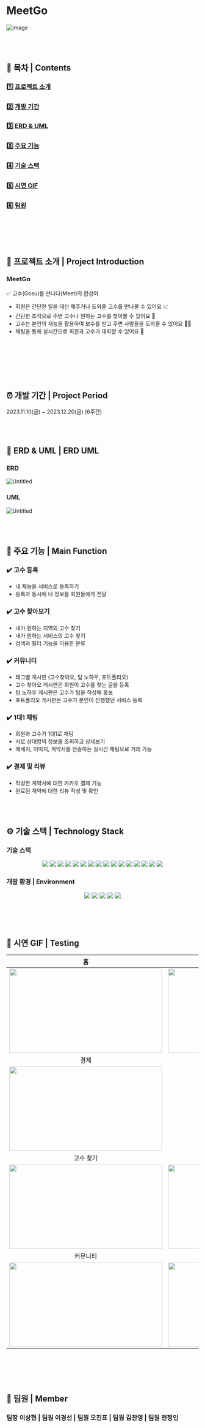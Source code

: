 # MeetGo
![image](https://www.notion.so/image/https%3A%2F%2Fprod-files-secure.s3.us-west-2.amazonaws.com%2Fce817064-49d9-49dd-be45-83b7a211b79b%2Fe7ba5e5d-f990-41a4-8721-d9637c9ff8b2%2FUntitled.png?table=block&id=52c5d1a4-f525-4e78-a4f2-eb2aa6f2832b&spaceId=ce817064-49d9-49dd-be45-83b7a211b79b&width=2000&userId=9ab21f2b-0184-4f4a-b5d0-daec64f227c6&cache=v2)
<br><br><br><br>

## 🔭 목차 | Contents
### 1️⃣ [프로젝트 소개](#-프로젝트-소개--project-introduction) <br/>
### 2️⃣ [개발 기간](#-개발-기간--project-period) <br/>
### 3️⃣ [ERD & UML](#-erd--uml--erd-uml) <br/>
### 3️⃣ [주요 기능](#-주요-기능--main-function) <br/>
### 4️⃣ [기술 스택](#-기술-스택--technology-stack) <br/>
### 5️⃣ [시연 GIF](#-시연-gif--testing) <br/>
### 6️⃣ [팀원](#-팀원--member)
<br><br><br><br>

## 📘 프로젝트 소개 | Project Introduction
### MeetGo
✅ 고수(Gosu)를 만나다(Meet)의 합성어
- 회원은 간단한 일을 대신 해주거나 도와줄 고수를 만나볼 수 있어요 📈
- 간단한 조작으로 주변 고수나 원하는 고수를 찾아볼 수 있어요 📣
- 고수는 본인의 재능을 활용하여 보수를 받고 주변 사람들을 도와줄 수 있어요 🦸‍♂️
- 채팅을 통해 실시간으로 회원과 고수가 대화할 수 있어요 💬
<br>

<br><br><br><br>

## ⏰ 개발 기간 | Project Period
2023.11.10(금) ~ 2023.12.20(금) (6주간)
<br><br><br><br>

## 🌱 ERD & UML | ERD UML
### ERD
![Untitled](https://www.notion.so/image/https%3A%2F%2Fprod-files-secure.s3.us-west-2.amazonaws.com%2Fce817064-49d9-49dd-be45-83b7a211b79b%2F49545777-6b72-4beb-949a-041b661afa78%2FUntitled.png?table=block&id=82d49cb4-95c7-4097-a826-c0e2e95ec45b&spaceId=ce817064-49d9-49dd-be45-83b7a211b79b&width=2000&userId=9ab21f2b-0184-4f4a-b5d0-daec64f227c6&cache=v2)
### UML
![Untitled](https://www.notion.so/image/https%3A%2F%2Fprod-files-secure.s3.us-west-2.amazonaws.com%2Fce817064-49d9-49dd-be45-83b7a211b79b%2Faf67d12c-1378-4342-b27c-a228f79d1a82%2FUntitled.png?table=block&id=478bfeaf-d3be-4775-b91c-a5ee6fdf05e6&spaceId=ce817064-49d9-49dd-be45-83b7a211b79b&width=2000&userId=9ab21f2b-0184-4f4a-b5d0-daec64f227c6&cache=v2)
<br><br><br><br>

## 🌱 주요 기능 | Main Function
### ✔️ 고수 등록
  - 내 재능을 서비스로 등록하기
  - 등록과 동시에 내 정보를 회원들에게 전달

### ✔️ 고수 찾아보기
  - 내가 원하는 지역의 고수 찾기
  - 내가 원하는 서비스의 고수 찾기
  - 검색과 필터 기능을 이용한 분류

### ✔️ 커뮤니티
  - 태그별 게시판 (고수찾아요, 팁 노하우, 포트폴리오)
  - 고수 찾아요 게시판은 회원이 고수를 찾는 글을 등록
  - 팁 노하우 게시판은 고수가 팁을 작성해 홍보
  - 포트폴리오 게시판은 고수가 본인이 진행했던 서비스 등록
  
### ✔️ 1대1 채팅
  - 회원과 고수가 1대1로 채팅
  - 서로 상대방의 정보를 조회하고 상세보기
  - 메세지, 이미지, 계약서를 전송하는 실시간 채팅으로 거래 가능

### ✔️ 결제 및 리뷰
 - 작성한 계약서에 대한 카카오 결제 기능
 - 완료된 계약에 대한 리뷰 작성 및 확인
<br><br><br><br>

## ⚙ 기술 스택 | Technology Stack
### 기술 스택
<div align=center> 
  <img src="https://img.shields.io/badge/java-007396?style=for-the-badge&logo=java&logoColor=white"> 
  <img src="https://img.shields.io/badge/spring-6DB33F?style=for-the-badge&logo=spring&logoColor=white"> 
  <img src="https://img.shields.io/badge/html5-E34F26?style=for-the-badge&logo=html5&logoColor=white"> 
  <img src="https://img.shields.io/badge/css-1572B6?style=for-the-badge&logo=css3&logoColor=white"> 
  <img src="https://img.shields.io/badge/javascript-F7DF1E?style=for-the-badge&logo=javascript&logoColor=black"> 
  <img src="https://img.shields.io/badge/jquery-0769AD?style=for-the-badge&logo=jquery&logoColor=white">
  <img src="https://img.shields.io/badge/oracle-F80000?style=for-the-badge&logo=oracle&logoColor=white"> 
  <img src="https://img.shields.io/badge/bootstrap-7952B3?style=for-the-badge&logo=bootstrap&logoColor=white">
  <img src="https://img.shields.io/badge/aws s3-232F3E?style=for-the-badge&logo=amazonaws&logoColor=white"> 
  <img src="https://img.shields.io/badge/apache tomcat-F8DC75?style=for-the-badge&logo=apachetomcat&logoColor=white">
  <img src="https://img.shields.io/badge/github-181717?style=for-the-badge&logo=github&logoColor=white">
  <img src="https://img.shields.io/badge/jsp-004027?style=for-the-badge&logo=jameson&logoColor=white">
  <img src="https://img.shields.io/badge/socket-010101?style=for-the-badge&logo=socketdotio&logoColor=white">
  <img src="https://img.shields.io/badge/mybatis-0C0C0E?style=for-the-badge&logo=bookmyshow&logoColor=white">
  <img src="https://img.shields.io/badge/swiper-6332F6?style=for-the-badge&logo=swiper&logoColor=white">
  <img src="https://img.shields.io/badge/KakaoTalk-FFCD00?style=for-the-badge&logo=KakaoTalk&logoColor=white">
</div>

### 개발 환경 | Environment
<div align=center> 
  <img src="https://img.shields.io/badge/Visual Studio Code-007ACC?style=for-the-badge&logo=Visual Studio Code&logoColor=white">
  <img src="https://img.shields.io/badge/IntelliJ IDEA-000000?style=for-the-badge&logo=IntelliJ IDEA&logoColor=white">
  <img src="https://img.shields.io/badge/eclipseide-2C2255?style=for-the-badge&logo=eclipseide&logoColor=white">
  <img src="https://img.shields.io/badge/Github-181717?style=for-the-badge&logo=Github&logoColor=white">
  <img src="https://img.shields.io/badge/slack-4A154B?style=for-the-badge&logo=slack&logoColor=white">
</div>
<br><br><br><br>

## 🎥 시연 GIF | Testing
|홈|일반회원 마이페이지|
|:---:|:---:|
|<img src="https://ifh.cc/g/G0OGDp.gif" width="400px" height="220px">|<img src="https://ifh.cc/g/yAayFm.gif" width="400px" height="220px">|
|결제 |ㅋㅋ|
|<img src="https://drive.google.com/uc?export=view&id=1-F7qDAPRWsvhqjPfBteS46cq-I2hLS3n" width="400px" height="220px">||
|고수 찾기|고수회원 마이페이지|
|<img src="https://ifh.cc/g/VBcKOt.gif" width="400px" height="220px">|<img src="https://ifh.cc/g/LjCwFw.gif" width="400px" height="220px">|
|커뮤니티|채팅|
|<img src="https://ifh.cc/g/mRCM5L.gif" width="400px" height="220px">|<img src="https://ifh.cc/g/byBjtz.gif" width="400px" height="220px">|
<br><br><br><br>

## 🙂 팀원 | Member
### 팀장 이상현 | 팀원 이경선 | 팀원 오진표 | 팀원 김찬영 | 팀원 천정인 
